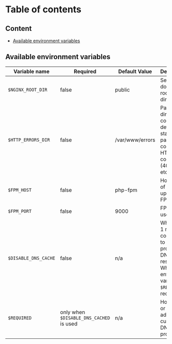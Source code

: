 # Table of contents

## Content

- [Available environment variables](#Available-environment-variables)

## Available environment variables

| Variable name            | Required                                     | Default Value                   | Description    |
| ---------------------    | ----------                                   | ---------------------------     | -------------- |
| `$NGINX_ROOT_DIR`        | false                                        | public                          | Sets document root directory |
| `$HTTP_ERRORS_DIR`       | false                                        | /var/www/errors                 | Path to the directory containing default static pages for common HTTP error codes (404, 500, etc...)  |
| `$FPM_HOST`              | false                                        | php-fpm                         | Hostname of the upstream FPM |
| `$FPM_PORT`              | false                                        | 9000                            | FPM port to use |
| `$DISABLE_DNS_CACHE`     | false                                        | n/a                             | When set to 1 nginx is configured to use provided DNS resolver. When set, env variable `$RESOLVER` is required |
| `$REQUIRED`              | only when `$DISABLE_DNS_CACHED` is used      | n/a                             | Hostname or ip address to custom DNS provider |
